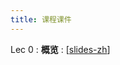 ```yaml
---
title: 课程课件
---
```


Lec 0
: **概览**
  :  \[[slides-zh](https://basics.sjtu.edu.cn/~yangqizhe/pdf/la2024s/slides/LALec0-handout-zh.pdf)\]


